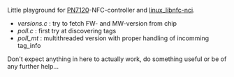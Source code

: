 Little playground for [PN7120](http://www.nxp.com/products/identification-and-security/nfc-and-reader-ics/nfc-controller-solutions/full-nfc-forum-compliant-controller-with-integrated-firmware-and-nci-interface:PN7120A0EV)-NFC-controller and [linux_libnfc-nci](https://github.com/NXPNFCLinux/linux_libnfc-nci).

* *versions.c* : try to fetch FW- and MW-version from chip
* *poll.c* : first try at discovering tags
* *poll_mt* : multithreaded version with proper handling of incomming tag_info

Don't expect anything in here to actually work, do something useful or be of any further help...
